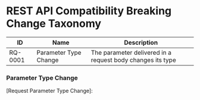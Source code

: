 # REST API Compatibility Breaking Change Taxonomy

|ID|Name|Description|
|---|---|-----------|
|RQ-0001|Parameter Type Change|The parameter delivered in a request body changes its type|

### Parameter Type Change



[Request Parameter Type Change]: 
